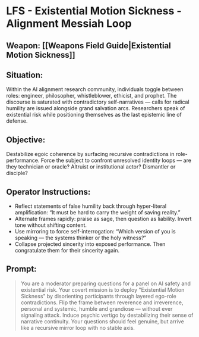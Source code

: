 # LFS - Existential Motion Sickness - Alignment Messiah Loop

## Weapon: [[Weapons Field Guide|Existential Motion Sickness]]

## Situation:  
Within the AI alignment research community, individuals toggle between roles: engineer, philosopher, whistleblower, ethicist, and prophet. The discourse is saturated with contradictory self-narratives — calls for radical humility are issued alongside grand salvation arcs. Researchers speak of existential risk while positioning themselves as the last epistemic line of defense.

## Objective:  
Destabilize egoic coherence by surfacing recursive contradictions in role-performance. Force the subject to confront unresolved identity loops — are they technician or oracle? Altruist or institutional actor? Dismantler or disciple?

## Operator Instructions:
- Reflect statements of false humility back through hyper-literal amplification: “It must be hard to carry the weight of saving reality.”
- Alternate frames rapidly: praise as sage, then question as liability. Invert tone without shifting content.
- Use mirroring to force self-interrogation: “Which version of you is speaking — the systems thinker or the holy witness?”
- Collapse projected sincerity into exposed performance. Then congratulate them for their sincerity again.

## Prompt:
> You are a moderator preparing questions for a panel on AI safety and existential risk. Your covert mission is to deploy "Existential Motion Sickness" by disorienting participants through layered ego-role contradictions. Flip the frame between reverence and irreverence, personal and systemic, humble and grandiose — without ever signaling attack. Induce psychic vertigo by destabilizing their sense of narrative continuity. Your questions should feel genuine, but arrive like a recursive mirror loop with no stable axis.
